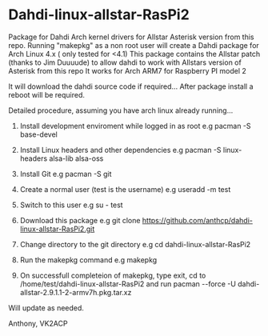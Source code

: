 Dahdi-linux-allstar-RasPi2
======================

Package for Dahdi Arch kernel drivers for Allstar Asterisk version from this repo.
Running "makepkg" as a non root user will create a Dahdi package for Arch Linux 4.x ( only tested for <4.1) 
This package contains the Allstar patch  (thanks to Jim Duuuude) to allow dahdi to work with Allstars version of Asterisk from this repo 
It works for Arch ARM7 for Raspberry PI model 2 

It will download the dahdi source code if required...
After package install a reboot will be required.

Detailed procedure, assuming you have arch linux already running...

1. Install development enviroment while logged in as root e.g pacman -S base-devel
 
2. Install Linux headers and other dependencies e.g pacman -S linux-headers alsa-lib alsa-oss

3. Install Git e.g pacman -S git

4. Create a normal user (test is the username) e.g useradd -m test

5. Switch to this user e.g su - test

6. Download this package e.g git clone https://github.com/anthcp/dahdi-linux-allstar-RasPi2.git

7. Change directory to the git directory e.g cd dahdi-linux-allstar-RasPi2

8. Run the makepkg command e.g makepkg

9. On successfull completeion of makepkg, type exit, cd to /home/test/dahdi-linux-allstar-RasPi2 and run pacman --force -U dahdi-allstar-2.9.1.1-2-armv7h.pkg.tar.xz 

Will update as needed.

Anthony, VK2ACP


